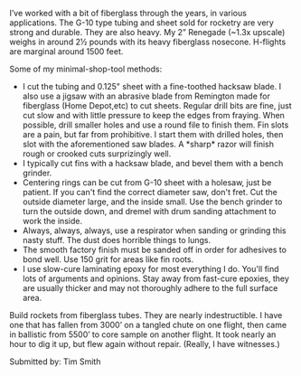 I’ve worked with a bit of fiberglass through the years, in various applications. The G-10 type tubing and sheet sold for rocketry are very strong and durable. They are also heavy. My 2” Renegade (~1.3x upscale) weighs in around 2½ pounds with its heavy fiberglass nosecone. H-flights are marginal around 1500 feet.

Some of my minimal-shop-tool methods:

- I cut the tubing and 0.125" sheet with a fine-toothed hacksaw blade. I also use a jigsaw with an abrasive blade from Remington made for fiberglass (Home Depot,etc) to cut sheets. Regular drill bits are fine, just cut slow and with little pressure to keep the edges from fraying. When possible, drill smaller holes and use a round file to finish them. Fin slots are a pain, but far from prohibitive. I start them with drilled holes, then slot with the aforementioned saw blades. A \*sharp\* razor will finish rough or crooked cuts surprizingly well.
- I typically cut fins with a hacksaw blade, and bevel them with a bench grinder.
- Centering rings can be cut from G-10 sheet with a holesaw, just be patient. If you can't find the correct diameter saw, don't fret. Cut the outside diameter large, and the inside small. Use the bench grinder to turn the outside down, and dremel with drum sanding attachment to work the inside.
- Always, always, always, use a respirator when sanding or grinding this nasty stuff. The dust does horrible things to lungs.
- The smooth factory finish must be sanded off in order for adhesives to bond well. Use 150 grit for areas like fin roots.
- I use slow-cure laminating epoxy for most everything I do. You'll find lots of arguments and opinions. Stay away from fast-cure epoxies, they are usually thicker and may not thoroughly adhere to the full surface area.

Build rockets from fiberglass tubes. They are nearly indestructible. I have one that has fallen from 3000’ on a tangled chute on one flight, then came in ballistic from 5500’ to core sample on another flight. It took nearly an hour to dig it up, but flew again without repair. (Really, I have witnesses.)

Submitted by: Tim Smith

